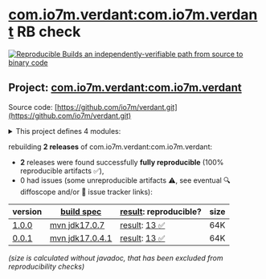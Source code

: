 [com.io7m.verdant:com.io7m.verdant](https://central.sonatype.com/artifact/com.io7m.verdant/com.io7m.verdant/versions) RB check
=======

[![Reproducible Builds](https://reproducible-builds.org/images/logos/rb.svg) an independently-verifiable path from source to binary code](https://reproducible-builds.org/)

## Project: [com.io7m.verdant:com.io7m.verdant](https://central.sonatype.com/artifact/com.io7m.verdant/com.io7m.verdant/versions)

Source code: [https://github.com/io7m/verdant.git](https://github.com/io7m/verdant.git)

<details><summary>This project defines 4 modules:</summary>

* [com.io7m.verdant:com.io7m.verdant](https://central.sonatype.com/artifact/com.io7m.verdant/com.io7m.verdant/1.0.0)
* [com.io7m.verdant:com.io7m.verdant.core](https://central.sonatype.com/artifact/com.io7m.verdant/com.io7m.verdant.core/1.0.0)
* [com.io7m.verdant:com.io7m.verdant.core.cb](https://central.sonatype.com/artifact/com.io7m.verdant/com.io7m.verdant.core.cb/1.0.0)
* [com.io7m.verdant:com.io7m.verdant.tests](https://central.sonatype.com/artifact/com.io7m.verdant/com.io7m.verdant.tests/1.0.0)
</details>

rebuilding **2 releases** of com.io7m.verdant:com.io7m.verdant:
- **2** releases were found successfully **fully reproducible** (100% reproducible artifacts :white_check_mark:),
- 0 had issues (some unreproducible artifacts :warning:, see eventual :mag: diffoscope and/or :memo: issue tracker links):

| version | [build spec](/BUILDSPEC.md) | [result](https://reproducible-builds.org/docs/jvm/): reproducible? | size |
| -- | --------- | ------ | -- |
| [1.0.0](https://central.sonatype.com/artifact/com.io7m.verdant/com.io7m.verdant/1.0.0/pom) | [mvn jdk17.0.7](com.io7m.verdant-1.0.0.buildspec) | [result](com.io7m.verdant-1.0.0.buildinfo): [13 :white_check_mark: ](com.io7m.verdant-1.0.0.buildcompare) | 64K |
| [0.0.1](https://central.sonatype.com/artifact/com.io7m.verdant/com.io7m.verdant/0.0.1/pom) | [mvn jdk17.0.4.1](com.io7m.verdant-0.0.1.buildspec) | [result](com.io7m.verdant-0.0.1.buildinfo): [13 :white_check_mark: ](com.io7m.verdant-0.0.1.buildcompare) | 64K |

<i>(size is calculated without javadoc, that has been excluded from reproducibility checks)</i>
